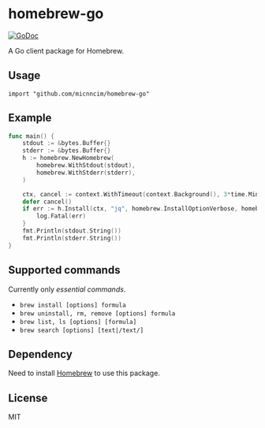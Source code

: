 # homebrew-go

[![GoDoc][godoc-badge]][godoc]

A Go client package for Homebrew.

## Usage

```
import "github.com/micnncim/homebrew-go"
```

## Example

```go
func main() {
	stdout := &bytes.Buffer{}
	stderr := &bytes.Buffer{}
	h := homebrew.NewHomebrew(
		homebrew.WithStdout(stdout),
		homebrew.WithStderr(stderr),
	)

	ctx, cancel := context.WithTimeout(context.Background(), 3*time.Minute)
	defer cancel()
	if err := h.Install(ctx, "jq", homebrew.InstallOptionVerbose, homebrew.InstallOptionForce); err != nil {
		log.Fatal(err)
	}
	fmt.Println(stdout.String())
	fmt.Println(stderr.String())
}
```

## Supported commands

Currently only *essential commands*.

- `brew install [options] formula`
- `brew uninstall, rm, remove [options] formula`
- `brew list, ls [options] [formula]`
- `brew search [options] [text|/text/]`

## Dependency

Need to install [Homebrew](https://docs.brew.sh/) to use this package.

## License

MIT

<!-- badge links -->

[godoc]: https://godoc.org/github.com/micnncim/homebrew-go 

[godoc-badge]: https://img.shields.io/badge/godoc.org-reference-blue.svg 
